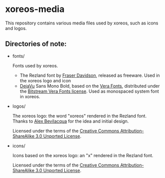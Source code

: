 xoreos-media
============

This repository contains various media files used by xoreos, such as icons and logos.

Directories of note:
--------------------

* fonts/

  Fonts used by xoreos.

  - The Rezland font by [Fraser Davidson](http://fraserdavidson.co.uk/), released as freeware. Used in the xoreos logo and icon
  - [DejaVu](http://dejavu-fonts.org/) Sans Mono Bold, based on the [Vera Fonts](http://gnome.org/fonts/), distributed under the [Bitstream Vera Fonts license](http://dejavu-fonts.org/wiki/License). Used as monospaced system font in xoreos.

* logos/

  The xoreos logo: the word "xoreos" rendered in the Rezland font.
  Thanks to [Alex Bevilacqua](https://github.com/alexbevi) for the idea and initial design.

  Licensed under the terms of the [Creative Commons Attribution-ShareAlike 3.0 Unported License](https://creativecommons.org/licenses/by-sa/3.0/).

* icons/

  Icons based on the xoreos logo: an "x" rendered in the Rezland font.

  Licensed under the terms of the [Creative Commons Attribution-ShareAlike 3.0 Unported License](https://creativecommons.org/licenses/by-sa/3.0/).
